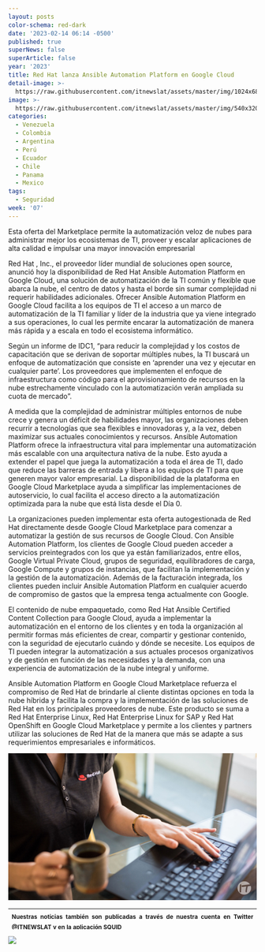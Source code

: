 ```yaml
---
layout: posts
color-schema: red-dark
date: '2023-02-14 06:14 -0500'
published: true
superNews: false
superArticle: false
year: '2023'
title: Red Hat lanza Ansible Automation Platform en Google Cloud
detail-image: >-
  https://raw.githubusercontent.com/itnewslat/assets/master/img/1024x680/mujer-red-hat-g.jpg
image: >-
  https://raw.githubusercontent.com/itnewslat/assets/master/img/540x320/mujer-red-hat-p.jpg
categories:
  - Venezuela
  - Colombia
  - Argentina
  - Perú
  - Ecuador
  - Chile
  - Panama
  - Mexico
tags:
  - Seguridad
week: '07'
---
```

Esta oferta del Marketplace permite la automatización veloz de nubes para administrar mejor los ecosistemas de TI, proveer y escalar aplicaciones de alta calidad e impulsar una mayor innovación empresarial 

Red Hat , Inc., el proveedor líder mundial de soluciones open source, anunció hoy la disponibilidad de Red Hat Ansible Automation Platform en Google Cloud, una solución de automatización de la TI común y flexible que abarca la nube, el centro de datos y hasta el borde sin sumar complejidad ni requerir habilidades adicionales. Ofrecer Ansible Automation Platform en Google Cloud facilita a los equipos de TI el acceso a un marco de automatización de la TI familiar y líder de la industria que ya viene integrado a sus operaciones, lo cual les permite encarar la automatización de manera más rápida y a escala en todo el ecosistema informático.

Según un informe de IDC1, “para reducir la complejidad y los costos de capacitación que se derivan de soportar múltiples nubes, la TI buscará un enfoque de automatización que consiste en ‘aprender una vez y ejecutar en cualquier parte’. Los proveedores que implementen el enfoque de infraestructura como código para el aprovisionamiento de recursos en la nube estrechamente vinculado con la automatización verán ampliada su cuota de mercado”. 

A medida que la complejidad de administrar múltiples entornos de nube crece y genera un déficit de habilidades mayor, las organizaciones deben recurrir a tecnologías que sea flexibles e innovadoras y, a la vez, deben maximizar sus actuales conocimientos y recursos. Ansible Automation Platform ofrece la infraestructura vital para implementar una automatización más escalable con una arquitectura nativa de la nube. Esto ayuda a extender el papel que juega la automatización a toda el área de TI, dado que reduce las barreras de entrada y libera a los equipos de TI para que generen mayor valor empresarial. La disponibilidad de la plataforma en Google Cloud Marketplace ayuda a simplificar las implementaciones de autoservicio, lo cual facilita el acceso directo a la automatización optimizada para la nube que está lista desde el Día 0.

La organizaciones pueden implementar esta oferta autogestionada de Red Hat directamente desde Google Cloud Marketplace para comenzar a automatizar la gestión de sus recursos de Google Cloud. Con Ansible Automation Platform, los clientes de Google Cloud pueden acceder a servicios preintegrados con los que ya están familiarizados, entre ellos, Google Virtual Private Cloud, grupos de seguridad, equilibradores de carga, Google Compute y grupos de instancias, que facilitan la implementación y la gestión de la automatización. Además de la facturación integrada, los clientes pueden incluir Ansible Automation Platform en cualquier acuerdo de compromiso de gastos que la empresa tenga actualmente con Google.

El contenido de nube empaquetado, como Red Hat Ansible Certified Content Collection para Google Cloud, ayuda a implementar la automatización en el entorno de los clientes y en toda la organización al permitir formas más eficientes de crear, compartir y gestionar contenido, con la seguridad de ejecutarlo cuándo y dónde se necesite. Los equipos de TI pueden integrar la automatización a sus actuales procesos organizativos y de gestión en función de las necesidades y la demanda, con una experiencia de automatización de la nube integral y uniforme.

Ansible Automation Platform en Google Cloud Marketplace refuerza el compromiso de Red Hat de brindarle al cliente distintas opciones en toda la nube híbrida y facilita la compra y la implementación de las soluciones de Red Hat en los principales proveedores de nube. Este producto se suma a Red Hat Enterprise Linux, Red Hat Enterprise Linux for SAP y Red Hat OpenShift en Google Cloud Marketplace y permite a los clientes y partners utilizar las soluciones de Red Hat de la manera que más se adapte a sus requerimientos empresariales e informáticos.

![](https://raw.githubusercontent.com/itnewslat/assets/master/img/540x320/mujer-red-hat-p.jpg)

<table style="height: 42px;" width="569">
<tbody>
<tr>
<td style="text-align: justify;"><sub><strong>Nuestras noticias también son publicadas a través de nuestra cuenta en Twitter <a href="https://twitter.com/itnewslat?lang=es">@ITNEWSLAT</a> y en la aplicación <a href="https://squidapp.co/en/">SQUID</a></strong></sub></td>
</tr>
</tbody>
</table>

<img src="https://tracker.metricool.com/c3po.jpg?hash=56f88a41e39ab42c063cc51676587a04"/>